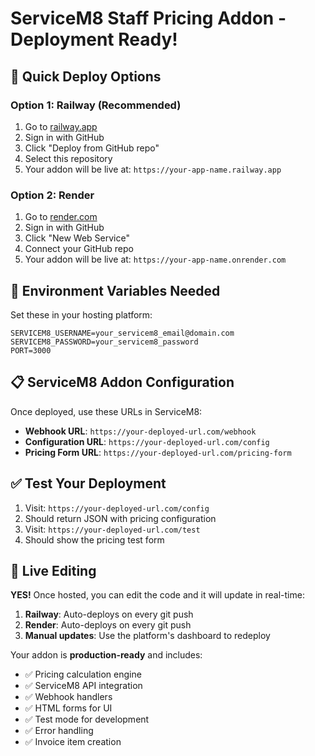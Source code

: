 # ServiceM8 Staff Pricing Addon - Deployment Ready!

## 🚀 Quick Deploy Options

### Option 1: Railway (Recommended)
1. Go to [railway.app](https://railway.app)
2. Sign in with GitHub
3. Click "Deploy from GitHub repo"
4. Select this repository
5. Your addon will be live at: `https://your-app-name.railway.app`

### Option 2: Render
1. Go to [render.com](https://render.com)
2. Sign in with GitHub
3. Click "New Web Service"
4. Connect your GitHub repo
5. Your addon will be live at: `https://your-app-name.onrender.com`

## 🔧 Environment Variables Needed

Set these in your hosting platform:

```
SERVICEM8_USERNAME=your_servicem8_email@domain.com
SERVICEM8_PASSWORD=your_servicem8_password
PORT=3000
```

## 📋 ServiceM8 Addon Configuration

Once deployed, use these URLs in ServiceM8:

- **Webhook URL**: `https://your-deployed-url.com/webhook`
- **Configuration URL**: `https://your-deployed-url.com/config`
- **Pricing Form URL**: `https://your-deployed-url.com/pricing-form`

## ✅ Test Your Deployment

1. Visit: `https://your-deployed-url.com/config`
2. Should return JSON with pricing configuration
3. Visit: `https://your-deployed-url.com/test`
4. Should show the pricing test form

## 🔄 Live Editing

**YES!** Once hosted, you can edit the code and it will update in real-time:

1. **Railway**: Auto-deploys on every git push
2. **Render**: Auto-deploys on every git push
3. **Manual updates**: Use the platform's dashboard to redeploy

Your addon is **production-ready** and includes:
- ✅ Pricing calculation engine
- ✅ ServiceM8 API integration
- ✅ Webhook handlers
- ✅ HTML forms for UI
- ✅ Test mode for development
- ✅ Error handling
- ✅ Invoice item creation
